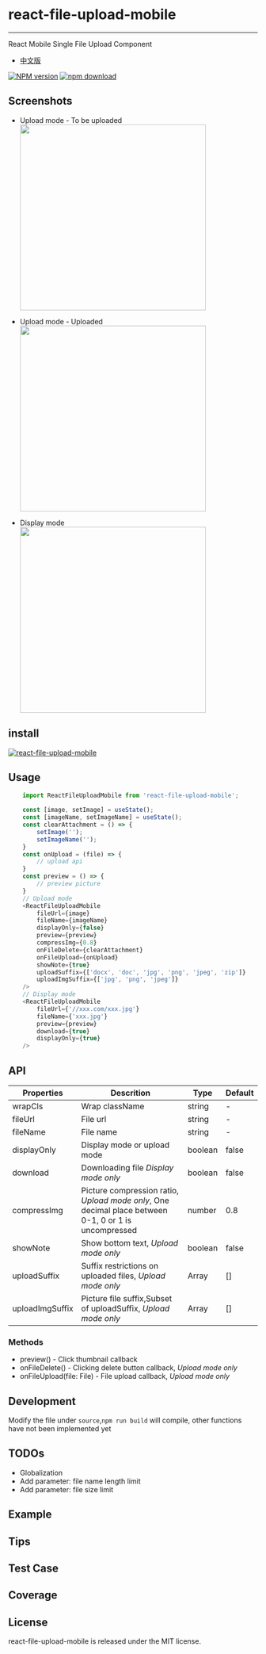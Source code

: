 # react-file-upload-mobile

---

React Mobile Single File Upload Component

- [中文版](./README_zh.md)

[![NPM version][npm-image]][npm-url]
[![npm download][download-image]][download-url]

[npm-image]: http://img.shields.io/npm/v/react-file-upload-mobile.svg?style=flat-square
[npm-url]: https://www.npmjs.com/package/react-file-upload-mobile
[download-image]: https://img.shields.io/npm/dm/react-file-upload-mobile.svg?style=flat-square
[download-url]: https://www.npmjs.com/package/react-file-upload-mobile

## Screenshots

- Upload mode - To be uploaded  
  <img src="https://tva1.sinaimg.cn/large/006tNbRwly1ga37iqxscoj30ae05bdfv.jpg" width="375"/>

- Upload mode - Uploaded  
  <img src="https://tva1.sinaimg.cn/large/006tNbRwly1ga37jly75yj30ad04zgmb.jpg" width="375"/>

- Display mode  
  <img src="https://tva1.sinaimg.cn/large/006tNbRwly1ga37lpz0r8j30ae03t0sp.jpg" width="375" />

## install

[![react-file-upload-mobile](https://nodei.co/npm/react-file-upload-mobile.png)](https://npmjs.org/package/react-file-upload-mobile)

## Usage

```javascript
    import ReactFileUploadMobile from 'react-file-upload-mobile';

    const [image, setImage] = useState();
    const [imageName, setImageName] = useState();
    const clearAttachment = () => {
        setImage('');
        setImageName('');
    }
    const onUpload = (file) => {
        // upload api
    }
    const preview = () => {
        // preview picture
    }
    // Upload mode
    <ReactFileUploadMobile
        fileUrl={image}
        fileName={imageName}
        displayOnly={false}
        preview={preview}
        compressImg={0.8}
        onFileDelete={clearAttachment}
        onFileUpload={onUpload}
        showNote={true}
        uploadSuffix={['docx', 'doc', 'jpg', 'png', 'jpeg', 'zip']}
        uploadImgSuffix={['jpg', 'png', 'jpeg']}
    />
    // Display mode
    <ReactFileUploadMobile
        fileUrl={'//xxx.com/xxx.jpg'}
        fileName={'xxx.jpg'}
        preview={preview}
        download={true}
        displayOnly={true}
    />
```

## API

| Properties      | Descrition                                                                                           | Type    | Default |
| --------------- | ---------------------------------------------------------------------------------------------------- | ------- | ------- |
| wrapCls         | Wrap className                                                                                       | string  | -       |
| fileUrl         | File url                                                                                             | string  | -       |
| fileName        | File name                                                                                            | string  | -       |
| displayOnly     | Display mode or upload mode                                                                          | boolean | false   |
| download        | Downloading file _Display mode only_                                                                 | boolean | false   |
| compressImg     | Picture compression ratio, _Upload mode only_, One decimal place between 0-1, 0 or 1 is uncompressed | number  | 0.8     |
| showNote        | Show bottom text, _Upload mode only_                                                                 | boolean | false   |
| uploadSuffix    | Suffix restrictions on uploaded files, _Upload mode only_                                            | Array   | []      |
| uploadImgSuffix | Picture file suffix,Subset of uploadSuffix, _Upload mode only_                                       | Array   | []      |

### Methods

- preview() - Click thumbnail callback
- onFileDelete() - Clicking delete button callback, _Upload mode only_
- onFileUpload(file: File) - File upload callback, _Upload mode only_

## Development

Modify the file under `source`,`npm run build` will compile, other functions have not been implemented yet

## TODOs

- Globalization
- Add parameter: file name length limit
- Add parameter: file size limit

## Example

## Tips

## Test Case

## Coverage

## License

react-file-upload-mobile is released under the MIT license.
